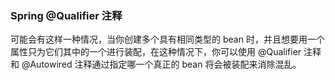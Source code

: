 ### Spring @Qualifier 注释

可能会有这样一种情况，当你创建多个具有相同类型的 bean 时，并且想要用一个属性只为它们其中的一个进行装配，在这种情况下，你可以使用 @Qualifier 注释和 @Autowired 注释通过指定哪一个真正的 bean 将会被装配来消除混乱。
